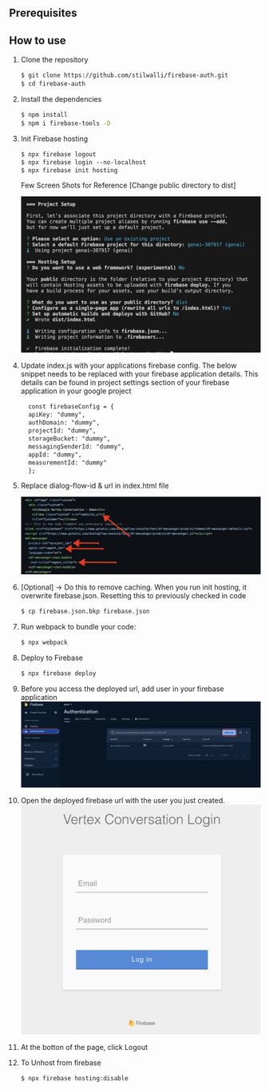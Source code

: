 ## Prerequisites

## How to use

1. Clone the repository
    ```bash
    $ git clone https://github.com/stilwalli/firebase-auth.git
    $ cd firebase-auth
    ```

1. Install the dependencies
    ```bash
    $ npm install
    $ npm i firebase-tools -D
    ```

2. Init Firebase hosting
    ```
    $ npx firebase logout
    $ npx firebase login --no-localhost
    $ npx firebase init hosting
    ```

    Few Screen Shots for Reference [Change public directory to dist]

    ![](images/firebasehosting-config1.png)


3. Update index.js with your applications firebase config. The below snippet needs to be replaced with your firebase application details. This details can be found in project settings section of your firebase application in your google project

    ```
      const firebaseConfig = {
      apiKey: "dummy",
      authDomain: "dummy",
      projectId: "dummy",
      storageBucket: "dummy",
      messagingSenderId: "dummy",
      appId: "dummy",
      measurementId: "dummy"
      };
    ```

4. Replace dialog-flow-id & url in index.html file

     ![](images/df-config-update.png)

5. [Optional] -> Do this to remove caching. When you run init hosting, it overwrite firebase.json. Resetting this to previously checked in code
    ```bash
    $ cp firebase.json.bkp firebase.json
    ```

6.  Run webpack to bundle your code:

    ```bash
    $ npx webpack
    ```

7.  Deploy to Firebase

    ```bash
    $ npx firebase deploy
    ```

8. Before you access the deployed url, add user in your firebase application 
  ![](images/add-users.png)

9. Open the deployed firebase url with the user you just created.
  ![](images/login.png)


10. At the botton of the page, click Logout


11. To Unhost from firebase
    ```bash
    $ npx firebase hosting:disable
    ```


